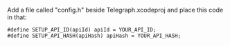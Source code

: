 Add a file called "config.h" beside Telegraph.xcodeproj and place this code in that:

    #define SETUP_API_ID(apiId) apiId = YOUR_API_ID;
    #define SETUP_API_HASH(apiHash) apiHash = YOUR_API_HASH;
